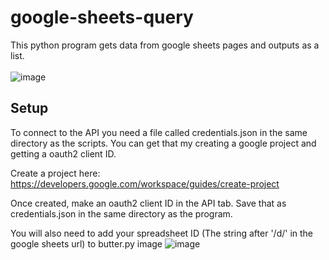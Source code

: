 # google-sheets-query
This python program gets data from google sheets pages and outputs as a list.<br><br>
![image](https://github.com/windyGarlic/google-sheets-query/assets/111098407/a299aa05-6883-4099-8d84-23ac87328448)


<h2>Setup</h2>

To connect to the API you need a file called credentials.json in the same directory as the scripts. You can get that my creating a google project and getting a oauth2 client ID.

Create a project here: https://developers.google.com/workspace/guides/create-project

Once created, make an oauth2 client ID in the API tab. Save that as credentials.json in the same directory as the program.

You will also need to add your spreadsheet ID (The string after '/d/' in the google sheets url) to butter.py image
![image](https://github.com/windyGarlic/butter/assets/111098407/c3ad50dc-71f8-43d5-bed3-a770ec470bc3)
